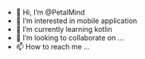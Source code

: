- 👋 Hi, I’m @PetalMind
- 👀 I’m interested in mobile application 
- 🌱 I’m currently learning kotlin
- 💞️ I’m looking to collaborate on ...
- 📫 How to reach me ...

<!---
PetalMind/PetalMind is a ✨ special ✨ repository because its `README.md` (this file) appears on your GitHub profile.
You can click the Preview link to take a look at your changes.
--->
